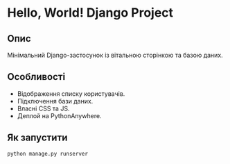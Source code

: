 # Hello, World! Django Project

## Опис

Мінімальний Django-застосунок із вітальною сторінкою та базою даних.

## Особливості

- Відображення списку користувачів.
- Підключення бази даних.
- Власні CSS та JS.
- Деплой на PythonAnywhere.

## Як запустити

```bash
python manage.py runserver
